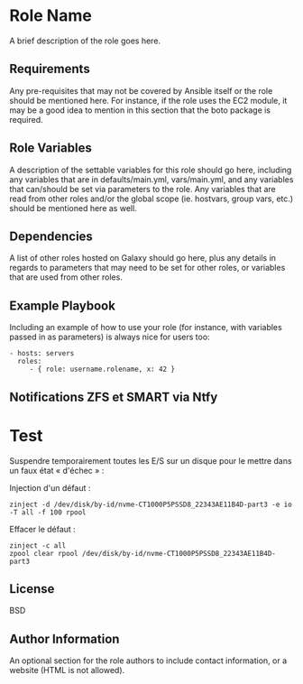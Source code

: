 Role Name
=========

A brief description of the role goes here.

Requirements
------------

Any pre-requisites that may not be covered by Ansible itself or the role should be mentioned here. For instance, if the role uses the EC2 module, it may be a good idea to mention in this section that the boto package is required.

Role Variables
--------------

A description of the settable variables for this role should go here, including any variables that are in defaults/main.yml, vars/main.yml, and any variables that can/should be set via parameters to the role. Any variables that are read from other roles and/or the global scope (ie. hostvars, group vars, etc.) should be mentioned here as well.

Dependencies
------------

A list of other roles hosted on Galaxy should go here, plus any details in regards to parameters that may need to be set for other roles, or variables that are used from other roles.

Example Playbook
----------------

Including an example of how to use your role (for instance, with variables passed in as parameters) is always nice for users too:

    - hosts: servers
      roles:
         - { role: username.rolename, x: 42 }

Notifications ZFS et SMART via Ntfy
----------------

# Test

Suspendre temporairement toutes les E/S sur un disque pour le mettre dans un faux état « d'échec » :

Injection d'un défaut :
``` shell
zinject -d /dev/disk/by-id/nvme-CT1000P5PSSD8_22343AE11B4D-part3 -e io -T all -f 100 rpool
```

Effacer le défaut :
``` shell
zinject -c all
zpool clear rpool /dev/disk/by-id/nvme-CT1000P5PSSD8_22343AE11B4D-part3
```


License
-------

BSD

Author Information
------------------

An optional section for the role authors to include contact information, or a website (HTML is not allowed).
